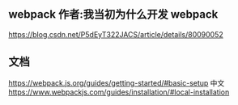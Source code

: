 ## webpack 作者:我当初为什么开发 webpack
https://blog.csdn.net/P5dEyT322JACS/article/details/80090052

## 文档
https://webpack.js.org/guides/getting-started/#basic-setup
中文 https://www.webpackjs.com/guides/installation/#local-installation